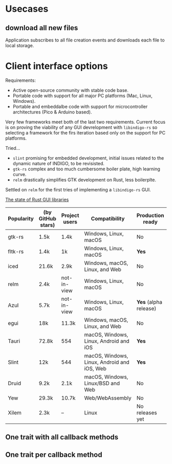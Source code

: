 # Usecases

## download all new files
Application subscribes to all file creation events and downloads each file to local storage.

# Client interface options
Requirements:
* Active open-source community with stable code base.
* Portable code with support for all major PC platforms (Mac, Linux, Windows).
* Portable and embeddalbe code with support for microcontroller architectures (Pico & Arduino based).

Very few frameworks meet both of the last two requirements. Current focus is on proving the viability of any GUI devrelopment with `libindigo-rs` so selecting a framework for the firs iteration based only on the support for PC platforms.

Tried...

* `slint` promising for embedded development, initial issues related to the dynamic nature of INDIGO, to be revisisted.
* `gtk-rs` complex and too much cumbersome boiler plate, high learning curve.
* `relm` drastically simplifies GTK development on Rust, less boilerplte.

Settled on `relm` for the first tries of implementing a `libindigo-rs` GUI.

[The state of Rust GUI libraries](https://blog.logrocket.com/state-rust-gui-libraries/#comparing-rust-gui-libraries)

| Popularity | (by GitHub stars) | Project users | Compatibility | Production ready |
| ---------- | ----------------- | ------------- | ------------- | ---------------- |
| gtk-rs | 1.5k | 1.4k | Windows, Linux, macOS | No |
| fltk-rs | 1.4k | 1k | Windows, Linux, macOS | **Yes** |
| iced | 21.6k | 2.9k | Windows, macOS, Linux, and Web | No |
| relm | 2.4k | not-in-view | Windows, Linux, macOS | No |
| Azul | 5.7k | not-in-view | Windows, Linux, macOS | **Yes** (alpha release) |
| egui | 18k | 11.3k | Windows, macOS, Linux, and Web | No |
| Tauri | 72.8k | 554 | macOS, Windows, Linux, Android and iOS | **Yes** |
| Slint | 12k | 544 | macOS, Windows, Linux, Android and iOS, Web | **Yes** |
| Druid | 9.2k | 2.1k | macOS, Windows, Linux/BSD and Web | No |
| Yew | 29.3k | 10.7k | Web/WebAssembly | No |
| Xilem | 2.3k|–|Linux | No releases yet |

## One trait with all callback methods

## One trait per callback method